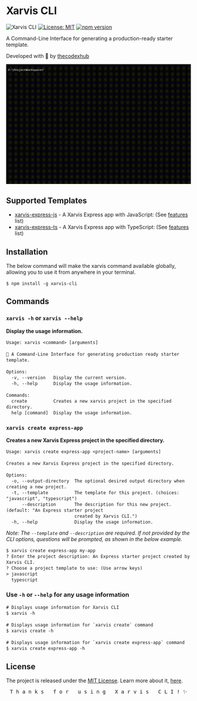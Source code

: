 # Xarvis CLI

![Xarvis CLI](https://github.com/thecodexhub/xarvis-cli/actions/workflows/ci.yml/badge.svg)
[![License: MIT](https://img.shields.io/badge/License-MIT-blue.svg)](https://opensource.org/licenses/MIT)
[![npm version](https://badge.fury.io/js/xarvis-cli.svg)](https://www.npmjs.com/package/xarvis-cli)

A Command-Line Interface for generating a production-ready starter template.

Developed with 💜 by [thecodexhub](https://github.com/thecodexhub)

<img src="assets/images/recording.gif?raw=true" alt="xarvis cli">

## Supported Templates

- [xarvis-express-js](https://github.com/thecodexhub/xarvis-express-js) - A Xarvis Express app with JavaScript: (See [features](https://github.com/thecodexhub/xarvis-express-js#features) list)
- [xarvis-express-ts](https://github.com/thecodexhub/xarvis-express-ts) - A Xarvis Express app with TypeScript: (See [features](https://github.com/thecodexhub/xarvis-express-ts#features) list)

## Installation

The below command will make the xarvis command available globally, allowing you to use it from anywhere in your terminal.

```
$ npm install -g xarvis-cli
```

## Commands

### `xarvis -h` or `xarvis --help`

**Display the usage information.**

```shell
Usage: xarvis <command> [arguments]

🚀 A Command-Line Interface for generating production ready starter template.

Options:
  -v, --version   Display the current version.
  -h, --help      Display the usage information.

Commands:
  create          Creates a new xarvis project in the specified directory.
  help [command]  Display the usage information.
```

### `xarvis create express-app`

**Creates a new Xarvis Express project in the specified directory.**

```shell
Usage: xarvis create express-app <project-name> [arguments]

Creates a new Xarvis Express project in the specified directory.

Options:
  -o, --output-directory  The optional desired output directory when creating a new project.
  -t, --template          The template for this project. (choices: "javascript", "typescript")
      --description       The description for this new project. (default: "An Express starter project
                          created by Xarvis CLI.")
  -h, --help              Display the usage information.
```

_Note: The `--template` and `--description` are required. If not provided by the CLI options, questions will be prompted, as shown in the below example._

```
$ xarvis create express-app my-app
? Enter the project description: An Express starter project created by Xarvis CLI.
? Choose a project template to use: (Use arrow keys)
> javascript
  typescript
```

### Use `-h` or `--help` for any usage information

```shell
# Displays usage information for Xarvis CLI
$ xarvis -h

# Displays usage information for `xarvis create` command
$ xarvis create -h

# Displays usage information for `xarvis create express-app` command
$ xarvis create express-app -h
```

## License

The project is released under the [MIT License](LICENSE). Learn more about it, [here](https://opensource.org/license/mit/).

<pre align="center">T h a n k s   f o r   u s i n g   X a r v i s   C L I ! ✨</pre>
